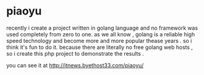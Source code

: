 # piaoyu
recently i create a project written in golang language and no framework was used completely from zero to one. as we all know , golang is a reliable high speed technology and become more and more popular thease years . so i think it's fun to do it. because there are literally no free golang web hosts , so i create this php project to demonstrate the results .

you can see it at
http://itnews.byethost33.com/piaoyu/



